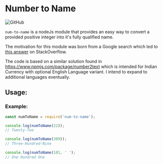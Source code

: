 # Number to Name
![GitHub](https://img.shields.io/github/license/billyjbryant/num-to-name?style=flat-square)

`num-to-name` is a nodeJs module that provides an easy way to convert a provided positive integer into it's fully qualified name. 

The motivation for this module was born from a Google search which led to [this answer](https://stackoverflow.com/a/23105974/13387374) on StackOverflow. 

The code is based on a similar solution found in https://www.npmjs.com/package/number2text which is intended for Indian Currency with optional English Language variant. I intend to expand to additional languages eventually.

## Usage:


### Example:

```js
const numToName = require('num-to-name');

console.log(numToName(22));
// Twenty-Two

console.log(numToName(309));
// Three-Hundred-Nine

console.log(numToName(101, ' ');
// One Hundred One
```